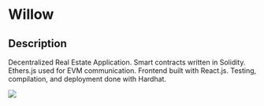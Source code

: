 # Willow

## Description
Decentralized Real Estate Application. Smart contracts written in Solidity. Ethers.js used for EVM communication. Frontend built with React.js. Testing, compilation, and deployment done with Hardhat.

<img src="https://i.ibb.co/gwSRhPV/Screenshot-2024-02-17-at-7-31-59-PM.png" />